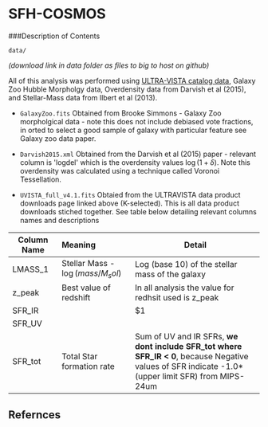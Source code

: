 # SFH-COSMOS

###Description of Contents

``data/``

*(download link in data folder as files to big to host on github)*

All of this analysis was performed using [ULTRA-VISTA catalog data](https://www.strw.leidenuniv.nl/galaxyevolution/ULTRAVISTA/Ultravista/K-selected.html), Galaxy Zoo Hubble Morpholgy data, Overdensity data from Darvish et al (2015), and Stellar-Mass data from Ilbert et al (2013).

* ```GalaxyZoo.fits``` Obtained from Brooke Simmons - Galaxy Zoo morpholgical data - note this does not include debiased vote fractions, in orted to select a good sample of galaxy with particular feature see Galaxy zoo data paper.

* ```Darvish2015.xml``` Obtained from the Darvish et al (2015) paper - relevant column is 'logdel' which is the overdensity values $\log(1+\delta)$. Note this overdensity was calculated using a technique called Voronoi Tessellation.

* ```UVISTA_full_v4.1.fits``` Obtaied from the ULTRAVISTA data product downloads page linked above (K-selected). This is all data product downloads stiched together. See table below detailing relevant columns names and descriptions

<center>

| Column Name        | Meaning                           | Detail                                                 |
| -------------------|:----------------------------------|--------------------------------------------------------|
| LMASS_1            | Stellar Mass - $\log(mass/M_sol)$ | Log (base 10) of the stellar mass of the galaxy        |
| z_peak             | Best value of redshift            | In all analysis the value for redhsit used is z_peak   |
| SFR_IR             |                                   |    $1                                                  |              
| SFR_UV             |                                   |                                                        |
| SFR_tot            | Total Star formation rate         | Sum of UV and IR SFRs, **we dont include SFR_tot where <br> SFR_IR < 0**, because Negative values of SFR indicate -1.0*(upper limit SFR) from MIPS-24um                                     | 

</center>


## Refernces

